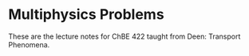 # Multiphysics Problems

These are the lecture notes for ChBE 422 taught from Deen: Transport Phenomena.

```{tableofcontents}
```
